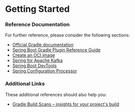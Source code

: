 # Getting Started

### Reference Documentation

For further reference, please consider the following sections:

* [Official Gradle documentation](https://docs.gradle.org)
* [Spring Boot Gradle Plugin Reference Guide](https://docs.spring.io/spring-boot/docs/3.0.1/gradle-plugin/reference/html/)
* [Create an OCI image](https://docs.spring.io/spring-boot/docs/3.0.1/gradle-plugin/reference/html/#build-image)
* [Spring for Apache Kafka](https://docs.spring.io/spring-boot/docs/3.0.1/reference/htmlsingle/#messaging.kafka)
* [Spring Boot DevTools](https://docs.spring.io/spring-boot/docs/3.0.1/reference/htmlsingle/#using.devtools)
* [Spring Configuration Processor](https://docs.spring.io/spring-boot/docs/3.0.1/reference/htmlsingle/#appendix.configuration-metadata.annotation-processor)

### Additional Links

These additional references should also help you:

* [Gradle Build Scans – insights for your project's build](https://scans.gradle.com#gradle)

